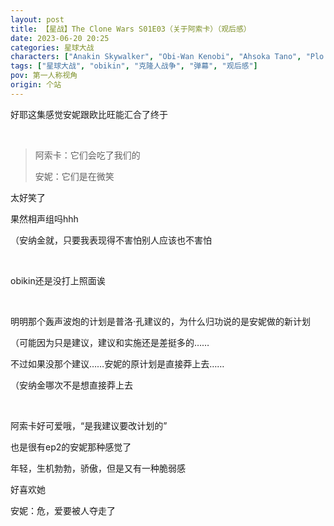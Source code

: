 ```yaml
---
layout: post
title: 【星战】The Clone Wars S01E03（关于阿索卡）（观后感）
date: 2023-06-20 20:25
categories: 星球大战
characters: ["Anakin Skywalker", "Obi-Wan Kenobi", "Ahsoka Tano", "Plo Koon"]
tags: ["星球大战", "obikin", "克隆人战争", "弹幕", "观后感"]
pov: 第一人称视角
origin: 个站
---
```


好耶这集感觉安妮跟欧比旺能汇合了终于

<br>

> 阿索卡：它们会吃了我们的
>
> 安妮：它们是在微笑

太好笑了

果然相声组吗hhh

（安纳金就，只要我表现得不害怕别人应该也不害怕

<br>

obikin还是没打上照面诶

<br>

明明那个轰声波炮的计划是普洛·孔建议的，为什么归功说的是安妮做的新计划

（可能因为只是建议，建议和实施还是差挺多的……

不过如果没那个建议……安妮的原计划是直接莽上去……

（安纳金哪次不是想直接莽上去

<br>

阿索卡好可爱哦，“是我建议要改计划的”

也是很有ep2的安妮那种感觉了

年轻，生机勃勃，骄傲，但是又有一种脆弱感

好喜欢她

安妮：危，爱要被人夺走了
